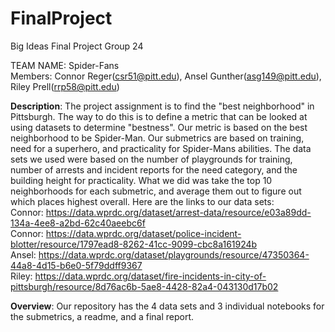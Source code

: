 # FinalProject
Big Ideas Final Project Group 24 <br>

TEAM NAME: Spider-Fans <br>
Members: Connor Reger(csr51@pitt.edu), Ansel Gunther(asg149@pitt.edu), Riley Prell(rrp58@pitt.edu) <br>

**Description**: The project assignment is to find the "best neighborhood" in Pittsburgh. The way to do this is to define a metric that can be looked at using datasets to determine "bestness". Our metric is based on the best neighborhood to be Spider-Man. Our submetrics are based on training, need for a superhero, and practicality for Spider-Mans abilities. The data sets we used were based on the number of playgrounds for training, number of arrests and incident reports for the need category, and the building height for practicality. What we did was take the top 10 neighborhoods for each submetric, and average them out to figure out which places highest overall. Here are the links to our data sets: <br>
Connor: https://data.wprdc.org/dataset/arrest-data/resource/e03a89dd-134a-4ee8-a2bd-62c40aeebc6f <br>
Connor: https://data.wprdc.org/dataset/police-incident-blotter/resource/1797ead8-8262-41cc-9099-cbc8a161924b <br>
Ansel: https://data.wprdc.org/dataset/playgrounds/resource/47350364-44a8-4d15-b6e0-5f79ddff9367 <br>
Riley: https://data.wprdc.org/dataset/fire-incidents-in-city-of-pittsburgh/resource/8d76ac6b-5ae8-4428-82a4-043130d17b02 <br>

**Overview**: Our repository has the 4 data sets and 3 individual notebooks for the submetrics, a readme, and a final report.